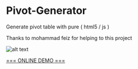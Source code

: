 # Pivot-Generator
Generate pivot table with pure ( html5 / js )

Thanks to mohammad feiz for helping to this project

![alt text](http://s8.picofile.com/file/8327396484/pivote_method.gif)

[=== ONLINE DEMO ===](http://htmlpreview.github.io/?https://github.com/abizebel/Pivot-Generator/blob/master/index.html)
